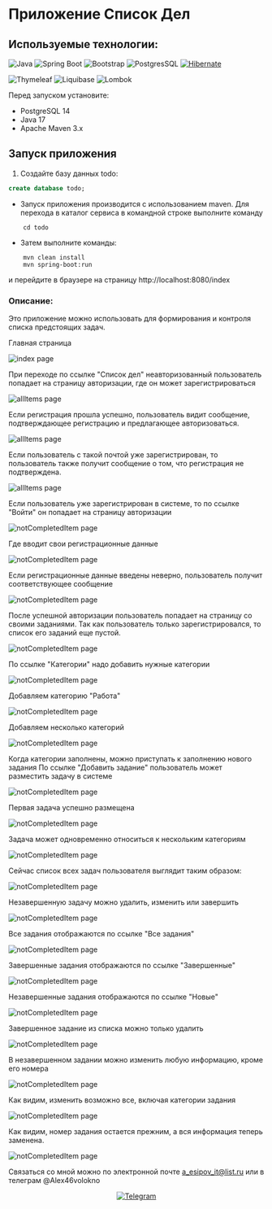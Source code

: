 # Приложение Список Дел
## Используемые технологии:
![Java](https://img.shields.io/badge/Java--17-ED8B00?style=for-the-badge&logo=java&logoColor=white)
![Spring Boot](https://img.shields.io/badge/Spring_Boot--2.7.3-F2F4F9?style=for-the-badge&logo=spring-boot)
![Bootstrap](https://img.shields.io/badge/Bootstrap--5.2.2-563D7C?style=for-the-badge&logo=bootstrap&logoColor=white)
![PostgresSQL](https://img.shields.io/badge/PostgreSQL--14-316192?style=for-the-badge&logo=postgresql&logoColor=white)
[![Hibernate](https://img.shields.io/badge/Hibernate--5.6.11.Final-59666C?style=for-the-badge&logo=Hibernate&logoColor=white)](https://hibernate.org/)

![Thymeleaf](https://img.shields.io/badge/Thymeleaf-3.0.0.RELEASE-blue?style=for-the-badge&logo=thymeleaf&logoColor=white)
![Liquibase](https://img.shields.io/badge/Liquibase-4.9.1-red?style=for-the-badge&logo=liquibase&logoColor=white)
![Lombok](https://img.shields.io/badge/Lombok-1.18.24-green?style=for-the-badge&logo=lombok&logoColor=white)

Перед запуском установите:
- PostgreSQL 14
- Java 17
- Apache Maven 3.x

## Запуск приложения

1. Создайте базу данных todo:
```sql
create database todo;
```

- Запуск приложения производится с использованием maven.
  Для перехода в каталог сервиса в командной строке выполните команду
```
    cd todo
```
- Затем выполните команды:
```
    mvn clean install
    mvn spring-boot:run
```

и перейдите в браузере на страницу http://localhost:8080/index

### Описание:
Это приложение можно использовать для формирования и контроля списка предстоящих задач.


Главная страница

![index page](images/index.PNG)

При переходе по ссылке "Список дел" неавторизованный пользователь попадает 
на страницу авторизации, где он может зарегистрироваться

![allItems page](images/1registration.JPG)

Если регистрация прошла успешно, пользователь видит сообщение, 
подтверждающее регистрацию и предлагающее авторизоваться.

![allItems page](images/2RegOk.JPG)

Если пользователь с такой почтой уже зарегистрирован, то пользователь 
также получит сообщение о том, что регистрация не подтверждена.

![allItems page](images/regError.jpg)

Если пользователь уже зарегистрирован в системе, то по ссылке "Войти"
он попадает на страницу авторизации

![notCompletedItem page](images/login.jpg)

Где вводит свои регистрационные данные

![notCompletedItem page](images/3Login.JPG)

Если регистрационные данные введены неверно, пользователь получит 
соответствующее сообщение

![notCompletedItem page](images/err_login.jpg)

После успешной авторизации пользователь попадает на страницу со своими заданиями. 
Так как пользователь только зарегистрировался, то список его заданий еще пустой.

![notCompletedItem page](images/4AllTask.JPG)

По ссылке "Категории" надо добавить нужные категории

![notCompletedItem page](images/5AddCategory.JPG)

Добавляем категорию "Работа"

![notCompletedItem page](images/6FirstCategory.JPG)

Добавляем несколько категорий

![notCompletedItem page](images/7FewCategory.JPG)

Когда категории заполнены, можно приступать к заполнению нового задания
По ссылке "Добавить задание" пользователь может разместить задачу в системе

![notCompletedItem page](images/8NewTask.JPG)

Первая задача успешно размещена

![notCompletedItem page](images/9AllTask.JPG)

Задача может одновременно относиться к нескольким категориям

![notCompletedItem page](images/10TaskFewCategory.JPG)

Сейчас список всех задач пользователя выглядит таким образом:

![notCompletedItem page](images/11AllTaskFewCategory.JPG)

Незавершенную задачу можно удалить, изменить или завершить

![notCompletedItem page](images/12TaskMenu.JPG)

Все задания отображаются по ссылке "Все задания"

![notCompletedItem page](images/13TaskAllComplNotComplet.JPG)

Завершенные задания отображаются по ссылке "Завершенные"

![notCompletedItem page](images/14TaskAllCompl.JPG)

Незавершенные задания отображаются по ссылке "Новые"

![notCompletedItem page](images/15TaskNotComplet.JPG)

Завершенное задание из списка можно только удалить

![notCompletedItem page](images/16TaskNotCompletOnlyRemove.JPG)

В незавершенном задании можно изменить любую информацию, кроме его номера

![notCompletedItem page](images/17TaskNotCompletCanChange.JPG)

Как видим, изменить возможно все, включая категории задания

![notCompletedItem page](images/18TaskChanged.JPG)

Как видим, номер задания остается прежним, а вся информация теперь заменена.

![notCompletedItem page](images/19Resume.JPG)

Связаться со мной можно по электронной почте a_esipov_it@list.ru
или в телеграм  @Alex46volokno


<div id="socials" align="center">
    <!-- <a href="linkedin-url">
    <img src="https://img.shields.io/badge/LinkedIn-blue?style=for-the-badge&logo=linkedin&logoColor=white" alt="LinkedIn"/>
  </a> -->

  <a href="https://t.me/alex46volokno">
    <img src="https://img.shields.io/badge/Telegram-blue?style=for-the-badge&logo=telegram&logoColor=white" alt="Telegram"/>
  </a>
</div>